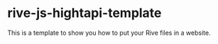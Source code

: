 # rive-js-hightapi-template
This is a template to show you how to put your Rive files in a website.
